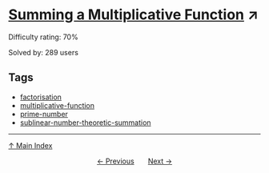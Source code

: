 # [Summing a Multiplicative Function](https://projecteuler.net/problem=639) ↗️

Difficulty rating: 70%

Solved by: 289 users
## Tags

- [factorisation](../tags/factorisation.md)
- [multiplicative-function](../tags/multiplicative-function.md)
- [prime-number](../tags/prime-number.md)
- [sublinear-number-theoretic-summation](../tags/sublinear-number-theoretic-summation.md)



---

[↑ Main Index](../README.md)


<div align=center><a href='638.md'>← Previous</a> &nbsp;&nbsp; &nbsp;&nbsp;  <a href='640.md'>Next →</a></div>
